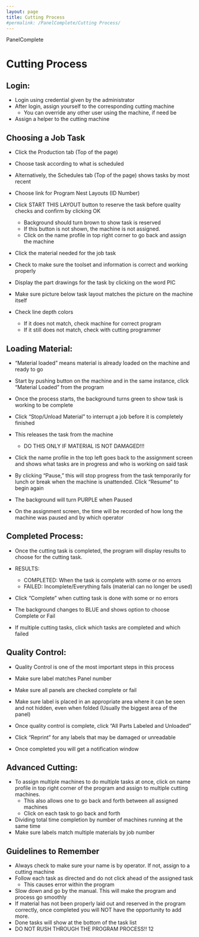 ```yaml
---
layout: page
title: Cutting Process
#permalink: /PanelComplete/Cutting Process/
---
```


PanelComplete

# Cutting Process

## Login:

- Login using credential given by the administrator
- After login, assign yourself to the corresponding cutting machine
    - You can override any other user using the machine, if need be
- Assign a helper to the cutting machine



## Choosing a Job Task

- Click the Production tab (Top of the page)
- Choose task according to what is scheduled



- Alternatively, the Schedules tab (Top of the page) shows tasks by most recent
- Choose link for Program Nest Layouts (ID Number)


- Click START THIS LAYOUT button to reserve the task before quality checks and confirm by clicking OK
    - Background should turn brown to show task is reserved
    - If this button is not shown, the machine is not assigned.
    - Click on the name profile in top right corner to go back and assign the machine


- Click the material needed for the job task
- Check to make sure the toolset and information is correct and working properly
- Display the part drawings for the task by clicking on the word PIC



- Make sure picture below task layout matches the picture on the machine itself
- Check line depth colors
    - If it does not match, check machine for correct program
    - If it still does not match, check with cutting programmer

## Loading Material:

- “Material loaded” means material is already loaded on the machine and ready to go
- Start by pushing button on the machine and in the same instance, click “Material Loaded” from the program
- Once the process starts, the background turns green to show task is working to be complete

- Click “Stop/Unload Material” to interrupt a job before it is completely finished
- This releases the task from the machine
    - DO THIS ONLY IF MATERIAL IS NOT DAMAGED!!!


- Click the name profile in the top left goes back to the assignment screen and shows what tasks are in progress and who is working on said task

- By clicking “Pause,” this will stop progress from the task temporarily for lunch or break when the machine is unattended. Click “Resume” to begin again
- The background will turn PURPLE when Paused
- On the assignment screen, the time will be recorded of how long the machine was paused and by which operator

## Completed Process:

- Once the cutting task is completed, the program will display results to choose for the cutting task.
- RESULTS:
    - COMPLETED: When the task is complete with some or no errors
    - FAILED: Incomplete/Everything fails (material can no longer be used)


- Click “Complete” when cutting task is done with some or no errors
- The background changes to BLUE and shows option to choose Complete or Fail
- If multiple cutting tasks, click which tasks are completed and which failed

## Quality Control:

- Quality Control is one of the most important steps in this process
- Make sure label matches Panel number
- Make sure all panels are checked complete or fail
- Make sure label is placed in an appropriate area where it can be seen and not hidden, even when folded (Usually the biggest area of the panel)

- Once quality control is complete, click “All Parts Labeled and Unloaded”
- Click “Reprint” for any labels that may be damaged or unreadable


- Once completed you will get a notification window

## Advanced Cutting:

- To assign multiple machines to do multiple tasks at once, click on name profile in top right corner of the program and assign to multiple cutting machines.
    - This also allows one to go back and forth between all assigned machines
    - Click on each task to go back and forth
- Dividing total time completion by number of machines running at the same time
- Make sure labels match multiple materials by job number


## Guidelines to Remember

- Always check to make sure your name is by operator. If not, assign to a cutting machine
- Follow each task as directed and do not click ahead of the assigned task
    - This causes error within the program
- Slow down and go by the manual. This will make the program and process go smoothly
- If material has not been properly laid out and reserved in the program correctly, once completed you will NOT have the opportunity to add more.
- Done tasks will show at the bottom of the task list
- DO NOT RUSH THROUGH THE PROGRAM PROCESS!!
  12


